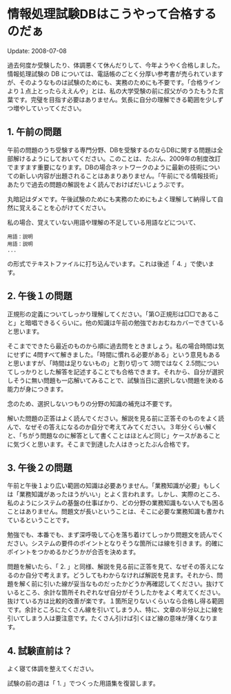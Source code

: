 情報処理試験DBはこうやって合格するのだぁ
=====

Update: 2008-07-08



過去何度か受験したり、体調悪くて休んだりして、今年ようやく合格しました。情報処理試験の DB については、電話帳のごとく分厚い参考書が売られていますが、そのようなものは試験のためにも、実務のためにも不要です。「合格ラインより１点上とったらええんや」とは、私の大学受験の前に叔父がのうたもうた言葉です。完璧を目指す必要はありません。気長に自分の理解できる範囲を少しずつ増やしていってください。

## 1\. 午前の問題

午前の問題のうち受験する専門分野、DBを受験するのならDBに関する問題は全部解けるようにしておいてください。このことは、たぶん、2009年の制度改訂でますます重要になります。DBの場合ネットワークのように最新の技術についての新しい内容が出題されることはあまりありません。「午前にでる情報技術」あたりで過去の問題の解説をよく読んでおけばだいじょうぶです。



丸暗記はダメです。午後試験のためにも実務のためにもよく理解して納得して自然に覚えることを心がけてください。



私の場合、覚えていない用語や理解の不足している用語などについて、


```
用語：説明
用語：説明
...
```

の形式でテキストファイルに打ち込んでいます。これは後述「 4. 」で使います。

## 2\. 午後１の問題

正規形の定義についてしっかり理解してください。「第○正規形は□□であること」と暗唱できるくらいに。他の知識は午前の勉強でおおむねカバーできていると思います。



そこまでできたら最近のものから順に過去問をときましょう。私の場合時間は気にせずに 4問すべて解きました。「時間に慣れる必要がある」という意見もあると思いますが、「時間は足りないもの」と割り切って 3問ではなく 2.5問についてしっかりとした解答を記述することでも合格できます。それから、自分が選択しそうに無い問題も一応解いてみることで、試験当日に選択しない問題を決める能力が身につきます。



念のため、選択しないつもりの分野の知識の補充は不要です。



解いた問題の正答はよく読んでください。解説を見る前に正答そのものをよく読んで、なぜその答えになるのか自分で考えてみてください。３年分くらい解くと、「ちがう問題なのに解答として書くことはほとんど同じ」ケースがあることに気づくと思います。そこまで到達した人はきっとたぶん合格です。

## 3\. 午後２の問題

午前と午後１より広い範囲の知識は必要ありません。「業務知識が必要」もしくは「業務知識があったほうがいい」とよく言われます。しかし、実際のところ、私のようにシステムの基盤の仕事ばかり、どの分野の業務知識もない人でも困ることはありません。問題文が長いということは、そこに必要な業務知識も書かれているということです。



勉強でも、本番でも、まず深呼吸して心を落ち着けてしっかり問題文を読んでください。システムの要件のポイントとなりそうな箇所には線を引きます。的確にポイントをつかめるかどうかが合否を決めます。



問題を解いたら、「 2. 」と同様、解説を見る前に正答を見て、なぜその答えになるのか自分で考えます。どうしてもわからなければ解説を見ます。それから、問題を解く前に引いた線が妥当なものだったかどうか再確認してください。抜けているところ、余計な箇所それぞれなぜ自分がそうしたかをよく考えてください。抜けている方は比較的改善が楽です。１箇所足りないくらいなら合格し得る範囲です。余計ところにたくさん線を引いてしまう人、特に、文章の半分以上に線を引いてしまう人は要注意です。たくさん引けば引くほど線の意味が薄くなります。

## 4\. 試験直前は？

よく寝て体調を整えてください。



試験の前の週は「 1. 」でつくった用語集を復習します。
